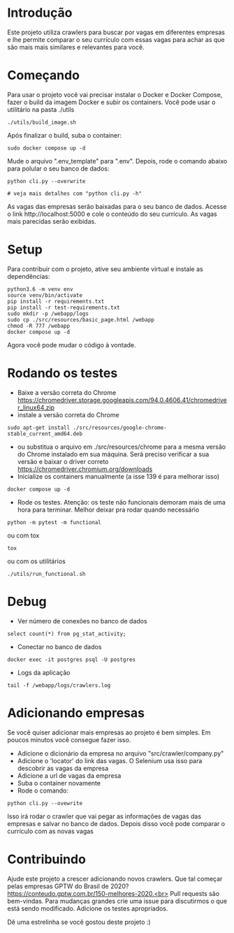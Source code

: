 # Introdução
Este projeto utiliza crawlers para buscar por vagas em diferentes empresas e lhe permite comparar o seu currículo com essas vagas para achar as que são mais mais similares e relevantes para você.

# Começando
Para usar o projeto você vai precisar instalar o Docker e Docker Compose, fazer o build da imagem Docker e subir os containers. Você pode usar o utilitário na pasta ./utils
```
./utils/build_image.sh
```
Após finalizar o build, suba o container:
```
sudo docker compose up -d
```
Mude o arquivo ".env_template" para ".env".
Depois, rode o comando abaixo para polular o seu banco de dados:
```
python cli.py --overwrite

# veja mais detalhes com "python cli.py -h"
```
As vagas das empresas serão baixadas para o seu banco de dados.
Acesse o link http://localhost:5000 e cole o conteúdo do seu currículo. As vagas mais parecidas serão exibidas.

# Setup
Para contribuir com o projeto, ative seu ambiente virtual e instale as dependências:
```
python3.6 -m venv env
source venv/bin/activate
pip install -r requirements.txt
pip install -r test-requirements.txt
sudo mkdir -p /webapp/logs
sudo cp ./src/resources/basic_page.html /webapp
chmod -R 777 /webapp
docker compose up -d
```
Agora você pode mudar o código à vontade.

# Rodando os testes
- Baixe a versão correta do Chrome https://chromedriver.storage.googleapis.com/94.0.4606.41/chromedriver_linux64.zip
- instale a versão correta do Chrome
```
sudo apt-get install ./src/resources/google-chrome-stable_current_amd64.deb
```
- ou substitua o arquivo em ./src/resources/chrome para a mesma versão do Chrome instalado em sua máquina. Será preciso verificar a sua versão e baixar o driver correto https://chromedriver.chromium.org/downloads
- Inicialize os containers manualmente (a isse 139 é para melhorar isso)
```
docker compose up -d
```
- Rode os testes.
Atenção: os teste não funcionais demoram mais de uma hora para terminar. Melhor deixar pra rodar quando necessário
```
python -m pytest -m functional
```
ou com tox
```
tox
```
ou com os utilitários
```
./utils/run_functional.sh
```

# Debug
- Ver número de conexões no banco de dados
```
select count(*) from pg_stat_activity;
```
- Conectar no banco de dados
```
docker exec -it postgres psql -U postgres
```
- Logs da aplicação
```
tail -f /webapp/logs/crawlers.log
```

# Adicionando empresas
Se você quiser adicionar mais empresas ao projeto é bem simples. Em poucos minutos você consegue fazer isso.
- Adicione o dicionário da empresa no arquivo "src/crawler/company.py"
- Adicione o 'locator' do link das vagas. O Selenium usa isso para descobrir as vagas da empresa
- Adicione a url de vagas da empresa
- Suba o container novamente
- Rode o comando:
```
python cli.py --ovewrite
```
Isso irá rodar o crawler que vai pegar as informações de vagas das empresas e salvar no banco de dados. Depois disso você pode comparar o currículo com as novas vagas

# Contribuindo
Ajude este projeto a crescer adicionando novos crawlers. Que tal começar pelas empresas GPTW do Brasil de 2020? https://conteudo.gptw.com.br/150-melhores-2020.<br>
Pull requests são bem-vindas. Para mudanças grandes crie uma issue para discutirmos o que está sendo modificado. Adicione os testes apropriados.

Dê uma estrelinha se você gostou deste projeto :)